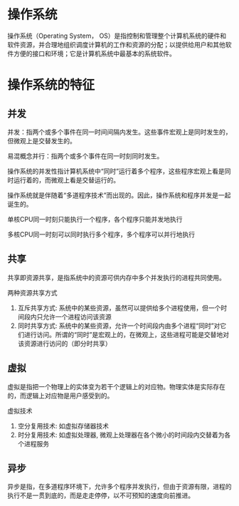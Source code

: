 # 操作系统

操作系统（Operating System， OS）是指控制和管理整个计算机系统的硬件和软件资源，并合理地组织调度计算机的工作和资源的分配；以提供给用户和其他软件方便的接口和环境；它是计算机系统中最基本的系统软件。

# 操作系统的特征

## 并发

并发：指两个或多个事件在同一时间间隔内发生。这些事件宏观上是同时发生的，但微观上是交替发生的。

易混概念并行：指两个或多个事件在同一时刻同时发生。

操作系统的并发性指计算机系统中“同时”运行着多个程序，这些程序宏观上看是同时运行着的，而微观上看是交替运行的。

操作系统就是伴随着“多道程序技术”而出现的。因此，操作系统和程序并发是一起诞生的。

单核CPU同一时刻只能执行一个程序，各个程序只能并发地执行

多核CPU同一时刻可以同时执行多个程序，多个程序可以并行地执行

## 共享

共享即资源共享，是指系统中的资源可供内存中多个并发执行的进程共同使用。

两种资源共享方式
1. 互斥共享方式: 系统中的某些资源，虽然可以提供给多个进程使用，但一个时间段内只允许一个进程访问该资源
2. 同时共享方式: 系统中的某些资源，允许一个时间段内由多个进程“同时”对它们进行访问。所谓的“同时”是宏观上的，在微观上，这些进程可能是交替地对该资源进行访问的（即分时共享）

## 虚拟

虚拟是指把一个物理上的实体变为若干个逻辑上的对应物。物理实体是实际存在的，而逻辑上对应物是用户感受到的。

虚拟技术
1. 空分复用技术: 如虚拟存储器技术
2. 时分复用技术: 如虚拟处理器, 微观上处理器在各个微小的时间段内交替着为各个进程服务

## 异步

异步是指，在多道程序环境下，允许多个程序并发执行，但由于资源有限，进程的执行不是一贯到底的，而是走走停停，以不可预知的速度向前推进。
